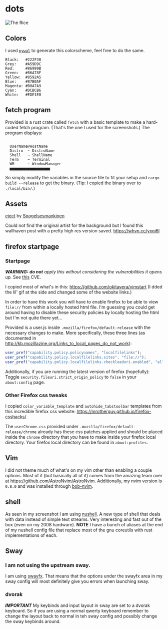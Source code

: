 # dots

![The Rice](https://media.discordapp.net/attachments/635625917623828520/1085283400610488442/rice_comp.png)

## Colors
I used [`pywal`](https://github.com/dylanaraps/pywal) to generate this colorscheme, feel free to do the same.

```
Black:   #222F30
Grey:    #A59D9C
Red:     #86999B
Green:   #86A78F
Yellow:  #8592A5
Blue:    #87B0AF
Magenta: #B0A7A9
Cyan:    #DCBCB6
White:   #EDE1E0
```

## fetch program
Provided is a rust crate called `fetch` with a basic template to make a hard-coded fetch program.
(That's the one I used for the screenshots.)
The program displays:
```

  UserName@HostName
  Distro  ~ DistroName
  Shell   ~ ShellName
  Term    ~ Terminal
  WM      ~ WindowManager
  ▅▅▅▅▅▅▅▅▅▅▅▅▅▅▅▅▅▅

```

So simply modify the variables in the source file to fit your setup and `cargo build --release` to get the binary.
(Tip: I copied the binary over to `./local/bin/`.)

## Assets

[eject](https://twitter.com/spogelsemaskine/status/1607752472331689991) by [Spogelsesmankinen](https://twitter.com/spogelsemaskine)

Could not find the original artist for the background but I found this wallhaven post with a pretty high res version saved.
https://whvn.cc/yxqj6l

## firefox startpage
### Startpage
***WARNING:*** _**do not** apply this without considering the vulnerabilities it opens up._ See [this](https://www.mozilla.org/en-US/security/advisories/mfsa2019-21/#CVE-2019-11730) CVE.

I copied most of what's in this:
https://github.com/okitavera/vimstart
(I dded the lil' gif at the side and changed some of the website links.)

In order to have this work you will have to enable firefox to be able to view `file://` from within a locally hosted html file.
I'm guessing you could get around having to disable these security policies by locally hosting the html but I'm not quite there yet...

Provided is a user.js inside `.mozilla/firefox/default-release` with the necessary changes to make.
More specifically, these three lines (as documented in http://kb.mozillazine.org/Links_to_local_pages_do_not_work):
```js
user_pref("capability.policy.policynames", "localfilelinks");
user_pref("capability.policy.localfilelinks.sites", "file://");
user_pref("capability.policy.localfilelinks.checkloaduri.enabled", "allAccess");
```
Additionally, if you are running the latest version of firefox (hopefully):
Toggle `security.fileuri.strict_origin_policy` to `false` in your `about:config` page.

### Other Firefox css tweaks
I copied `color_variable_template` and `autohide_tabstoolbar` templates from this incredible firefox css website:
https://mrotherguy.github.io/firefox-csshacks/

The `userChrome.css` provided under `.mozilla/firefox/default-release/chrome` already has these css patches applied and should be placed inside the `chrome` directory that *you* have to make inside your firefox local directory.
Your firefox local directory can be found in `about:profiles`.

## Vim
I did not theme much of what's on my vim other than enabling a couple options.
Most of it (but basically all of it) comes from the amazing team over at https://github.com/AstroNvim/AstroNvim.
Additionally, my nvim version is `0.8.0` and was installed through [bob-nvim](https://crates.io/crates/bob-nvim).

## shell
As seen in my screenshot I am using [nushell](https://www.nushell.sh/).
A new type of shell that deals with data instead of simple text streams.
Very interesting and fast out of the box (even on my 2008 hardware).
**NOTE** I have a bunch of aliases at the end of my nushell config file that replace most of the gnu coreutils with rust implementations of each.

## Sway
### I am not using the upstream sway.
I am using [swayfx](https://github.com/WillPower3309/swayfx).
That means that the options under the swayfx area in my sway config will most definitely give you errors when launching sway.

### dvorak
***IMPORTANT***
My keybinds and input layout in sway are set to a dvorak keyboard.
So if you are using a normal qwerty keyboard remember to change the layout back to normal in teh sway config and possibly change the sway keybinds around.
